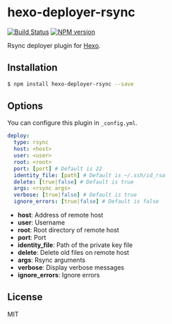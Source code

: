 # hexo-deployer-rsync

[![Build Status](https://travis-ci.org/hexojs/hexo-deployer-rsync.svg?branch=master)](https://travis-ci.org/hexojs/hexo-deployer-rsync)
[![NPM version](https://badge.fury.io/js/hexo-deployer-rsync.svg)](https://www.npmjs.com/package/hexo-deployer-rsync)

Rsync deployer plugin for [Hexo].

## Installation

``` bash
$ npm install hexo-deployer-rsync --save
```

## Options

You can configure this plugin in `_config.yml`.

``` yaml
deploy:
  type: rsync
  host: <host>
  user: <user>
  root: <root>
  port: [port] # Default is 22
  identity_file: [path] # Default is ~/.ssh/id_rsa
  delete: [true|false] # Default is true
  args: <rsync args>
  verbose: [true|false] # Default is true
  ignore_errors: [true|false] # Default is false
```

- **host**: Address of remote host  
- **user**: Username  
- **root**: Root directory of remote host   
- **port**: Port
- **identity_file**: Path of the private key file 
- **delete**: Delete old files on remote host
- **args**: Rsync arguments
- **verbose**: Display verbose messages
- **ignore_errors**: Ignore errors

## License

MIT

[Hexo]: http://hexo.io/
